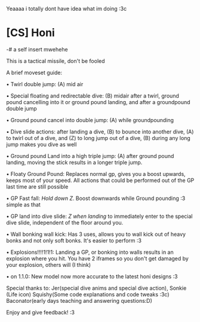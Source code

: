Yeaaaa i totally dont have idea what im doing :3c

# [CS] Honi

-# a self insert mwehehe

This is a tactical missile, don't be fooled

A brief moveset guide:

• Twirl double jump: (A) mid air

• Special floating and redirectable dive: (B) midair after a twirl, ground pound cancelling into it or ground pound landing, and after a groundpound double jump

• Ground pound cancel into double jump: (A) while groundpounding

• Dive slide actions: after landing a dive, (B) to bounce into another dive, (A) to twirl out of a dive, and (Z) to long jump out of a dive, (B) during any long jump makes you dive as well

• Ground pound Land into a high triple jump: (A) after ground pound landing, moving the stick results in a longer triple jump.

• Floaty Ground Pound: Replaces normal gp, gives you a boost upwards, keeps most of your speed. All actions that could be performed out of the GP last time are still possible

• GP Fast fall: *Hold down Z*. Boost downwards while Ground pounding :3 simple as that

• GP land into dive slide: *Z when landing* to immediately enter to the special dive slide, independent of the floor around you.

• Wall bonking wall kick: Has 3 uses, allows you to wall kick out of heavy bonks and not only soft bonks. It's easier to perform :3

• Explosions!!!!1!1!1: Landing a GP, or bonking into walls results in an explosion where you hit. You have 2 iframes so you don't get damaged by your explosion, others will (I think)

• on 1.1.0: New model now more accurate to the latest honi designs :3

Special thanks to: Jer(special dive anims and special dive action), Sonkie (Life icon) Squishy(Some code explanations and code tweaks :3c) Baconator(early days teaching and answering questions:D)

Enjoy and give feedback! :3
